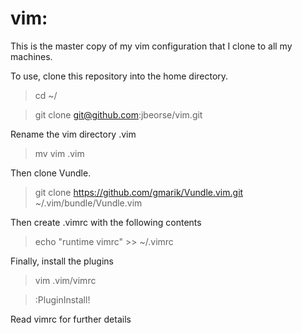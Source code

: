 # vim:
This is the master copy of my vim configuration that I clone to all my machines.

To use, clone this repository into the home directory.
> cd ~/

> git clone git@github.com:jbeorse/vim.git

Rename the vim directory .vim
> mv vim .vim

Then clone Vundle.
> git clone https://github.com/gmarik/Vundle.vim.git ~/.vim/bundle/Vundle.vim

Then create .vimrc with the following contents
> echo "runtime vimrc" >> ~/.vimrc

Finally, install the plugins
> vim .vim/vimrc

> :PluginInstall!

Read vimrc for further details

